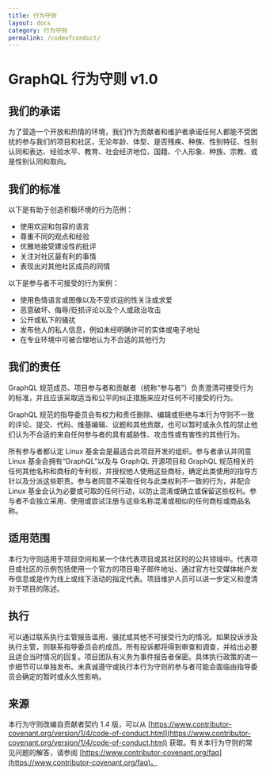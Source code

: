 ```yaml
---
title: 行为守则
layout: docs
category: 行为守则
permalink: /codeofconduct/
---
```


# GraphQL 行为守则 v1.0

## 我们的承诺

为了营造一个开放和热情的环境，我们作为贡献者和维护者承诺任何人都能不受困扰的参与我们的项目和社区，无论年龄、体型、是否残疾、种族、性别特征、性别认同和表达、经验水平、教育、社会经济地位、国籍、个人形象、种族、宗教、或是性别认同和取向。

## 我们的标准

以下是有助于创造积极环境的行为范例：

* 使用欢迎和包容的语言
* 尊重不同的观点和经验
* 优雅地接受建设性的批评
* 关注对社区最有利的事情
* 表现出对其他社区成员的同情

以下是参与者不可接受的行为案例：

* 使用色情语言或图像以及不受欢迎的性关注或求爱
* 恶意破坏、侮辱/贬损评论以及个人或政治攻击
* 公开或私下的骚扰
* 发布他人的私人信息，例如未经明确许可的实体或电子地址
* 在专业环境中可被合理地认为不合适的其他行为

## 我们的责任

GraphQL 规范成员、项目参与者和贡献者（统称“参与者”）负责澄清可接受行为的标准，并且应该采取适当和公平的纠正措施来应对任何不可接受的行为。

GraphQL 规范的指导委员会有权力和责任删除、编辑或拒绝与本行为守则不一致的评论、提交、代码、维基编辑、议题和其他贡献，也可以暂时或永久性的禁止他们认为不合适的来自任何参与者的具有威胁性、攻击性或有害性的其他行为。

所有参与者都认定 Linux 基金会是最适合此项目开发的组织。参与者承认并同意 Linux 基金会拥有“GraphQL”以及与 GraphQL 开源项目和 GraphQL 规范相关的任何其他名称和商标的专利权，并授权他人使用这些商标，确定此类使用的指导方针以及分派这些职责。参与者同意不采取任何与此类权利不一致的行为，并配合 Linux 基金会认为必要或可取的任何行动，以防止混淆或确立或保留这些权利。参与者不会独立采用、使用或尝试注册与这些名称混淆或相似的任何商标或商品名称。

## 适用范围

本行为守则适用于项目空间和某一个体代表项目或其社区时的公共领域中。代表项目或社区的示例包括使用一个官方的项目电子邮件地址、通过官方社交媒体帐户发布信息或是作为线上或线下活动的指定代表。项目维护人员可以进一步定义和澄清对于项目的陈述。

## 执行

可以通过联系执行主管报告滥用、骚扰或其他不可接受行为的情况。如果投诉涉及执行主管，则联系指导委员会的成员。所有投诉都将得到审查和调查，并给出必要且适合当时情况的回复。项目团队有义务为事件报告者保密。具体执行政策的进一步细节可以单独发布。未真诚遵守或执行本行为守则的参与者可能会面临由指导委员会确定的暂时或永久性影响。

## 来源

本行为守则改编自贡献者契约 1.4 版，可以从 [https://www.contributor-covenant.org/version/1/4/code-of-conduct.html](https://www.contributor-covenant.org/version/1/4/code-of-conduct.html) 获取。有关本行为守则的常见问题的解答，请参阅 [https://www.contributor-covenant.org/faq](https://www.contributor-covenant.org/faq)。
